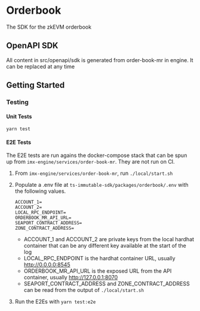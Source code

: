 # Orderbook

The SDK for the zkEVM orderbook

## OpenAPI SDK

All content in src/openapi/sdk is generated from order-book-mr in engine. It can be replaced at any time

## Getting Started

### Testing
#### Unit Tests

`yarn test`

#### E2E Tests

The E2E tests are run agains the docker-compose stack that can be spun up from `imx-engine/services/order-book-mr`. They are not run on CI.

1. From `imx-engine/services/order-book-mr`, run `./local/start.sh`
2. Populate a .env file at `ts-immutable-sdk/packages/orderbook/.env` with the following values.
    ```
    ACCOUNT_1=
    ACCOUNT_2=
    LOCAL_RPC_ENDPOINT=
    ORDERBOOK_MR_API_URL=
    SEAPORT_CONTRACT_ADDRESS=
    ZONE_CONTRACT_ADDRESS=
    ```

    * ACCOUNT_1 and ACCOUNT_2 are private keys from the local hardhat container that can be any different key available at the start of the log
    * LOCAL_RPC_ENDPOINT is the hardhat container URL, usually http://0.0.0.0:8545
    * ORDERBOOK_MR_API_URL is the exposed URL from the API container, usually http://127.0.0.1:8070
    * SEAPORT_CONTRACT_ADDRESS and ZONE_CONTRACT_ADDRESS can be read from the output of `./local/start.sh`

3. Run the E2Es with `yarn test:e2e`

